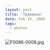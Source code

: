 ```yaml
---
layout: post
title: 'Травинка'
date: Feb 15, 2006
tags:
  - photos
---
```




![F0086-0008.jpg](upload://F0086-0008.jpg)

